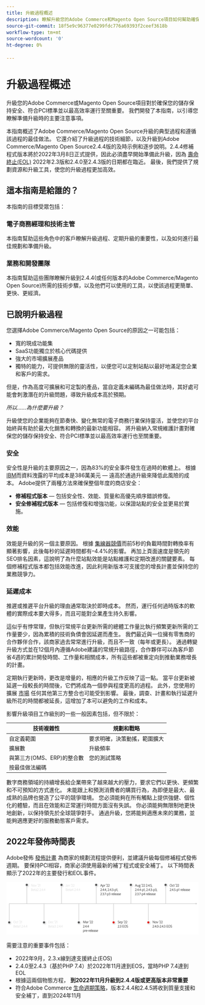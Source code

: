 ```yaml
---
title: 升級過程概述
description: 瞭解升級您的Adobe Commerce和Magento Open Source項目如何幫助確保店面的安全和高效運行。
source-git-commit: 18f5e9c96377e0299fdc776a69393f2ceef3618b
workflow-type: tm+mt
source-wordcount: '0'
ht-degree: 0%

---
```



# 升級過程概述

升級您的Adobe Commerce或Magento Open Source項目對於確保您的儲存保持安全、符合PCI標準並以最高效率運行至關重要。 我們開發了本指南，以引導您瞭解準備升級時的主要注意事項。

本指南概述了Adobe Commerce/Magento Open Source升級的典型過程和遵循該過程的最佳做法。 它還介紹了升級過程的技術細節，以及升級到Adobe Commerce/Magento Open Source2.4.4版的及時示例和逐步說明。2.4.4修補程式版本將於2022年3月8日正式提供，因此必須盡早開始準備此升級，因為 [壽命終止(EOL)](https://devdocs.magento.com/release/lifecycle-policy.html) 2022年2.3版和2.4.0至2.4.3版的日期都在臨近。 最後，我們提供了規劃資源和升級工具，使您的升級過程更加高效。

## 這本指南是給誰的？

本指南的目標受眾包括：

### 電子商務經理和技術主管

本指南幫助這些角色中的客戶瞭解升級過程、定期升級的重要性，以及如何進行最佳規劃和準備升級。

### 業務和開發團隊

本指南幫助這些團隊瞭解升級到2.4.4(或任何版本的Adobe Commerce/Magento Open Source)所需的技術步驟，以及他們可以使用的工具，以使該過程更簡單、更快、更經濟。

## 已說明升級過程

您選擇Adobe Commerce/Magento Open Source的原因之一可能包括：

- 寬的現成功能集
- SaaS功能獨立於核心代碼提供
- 強大的市場擴展產品
- 獨特的能力，可提供無限的靈活性，以便您可以定制站點以最好地滿足您企業和客戶的需求。

但是，作為高度可擴展和可定製的產品，當自定義未編碼為最佳做法時，其好處可能會刺激潛在的升級問題，導致升級成本高於預期。

_所以……為什麼要升級？_

升級使您的企業能夠在節奏快、變化無常的電子商務行業保持靈活，並使您的平台始終與有助於最大化銷售和轉換的最新功能相容。 將升級納入常規維護計畫對確保您的儲存保持安全、符合PCI標準並以最高效率運行也至關重要。

### 安全

安全性是升級的主要原因之一，因為83%的安全事件發生在過時的軟體上。 根據 [IBM](https://www.ibm.com/security/data-breach)而資料洩露的平均成本是386萬美元 — 遠高於通過升級來降低此風險的成本。 Adobe提供了兩種方法來確保整個年度的商店安全：

- **修補程式版本** — 包括安全性、效能、質量和高優先順序錯誤修復。
- **安全修補程式版本** — 包括修復和增強功能，以保證站點的安全並更易於實施。

### 效能

效能是升級的另一個主要原因。 根據 [集線器競價](https://blog.hubspot.com/marketing/page-load-time-conversion-rates)而前5秒的負載時間對轉換率有顯著影響，此後每秒的延遲時間都有–4.4%的影響。 再加上頁面速度是領先的SEO排名因素，這說明了為什麼站點效能是站點維護和定期改進的關鍵要素。 每個修補程式版本都包括效能改進，因此利用新版本可支援您的增長計畫並保持您的業務競爭力。

### 延遲成本

推遲或推遲平台升級的理由通常取決於即時成本。 然而，運行任何過時版本的軟體的實際成本要大得多，而且可能對企業產生持久影響。

這似乎有悖常理，但執行常規平台更新所需的總體工作量比執行頻繁更新所需的工作量要少，因為累積的技術負債會因延遲而產生。 我們最近與一位擁有零售商的合作夥伴合作，該商家過去常常進行升級，而且不一致（每年或更長）。 通過轉變升級方式並在12個月內遵循Adobe建議的常規升級路徑，合作夥伴可以為客戶節省4週的累計開發時間、工作量和相關成本，所有這些都被重定向到推動業務增長的計畫。

定期執行更新時，更改是增量的，相應的升級工作反映了這一點。 當平台更新被延遲一段較長的時間後，它們將成為一個參與程度更高的過程。 此外，您使用的擴展 [市場](https://marketplace.magento.com/) 任何其他第三方整合也可能受到影響。 最後，調查、計畫和執行延遲升級所花的時間都被延長，這增加了本可以避免的工作和成本。

影響升級項目工作級別的一些一般因素包括，但不限於：

| 技術複雜性 | 規劃和戰略 |
|-----------------------------------------------------------|--------------------------------------------------------------|
| 自定義範圍 | 要求明確，決策動搖，範圍擴大 |
| 擴展數 | 升級頻率 |
| 與第三方(OMS、ERP)的整合數 | 您的測試策略 |
| 按最佳做法編碼 |  |

數字商務領域的持續增長給企業帶來了越來越大的壓力，要求它們以更快、更頻繁和不可預知的方式進化。 未能跟上和預測消費者的購買行為，為即便是最大、最成熟的品牌也營造了公平的競爭環境。 您必須能夠在所有觸點上提供強健、個性化的體驗，而且在效能和正常運行時間方面沒有失誤。 你必須能夠無限制地更快地創新，以保持領先於全球競爭對手。 通過升級，您將能夠適應未來的業務，並能夠適應更好的服務動態客戶需求。

## 2022年發佈時間表

Adobe發佈 [發佈計畫](https://devdocs.magento.com/release/) 為商家的規劃流程提供便利，並建議升級每個修補程式發佈週期。 要保持PCI相容，商家必須使用最新的補丁程式或安全補丁。 以下時間表顯示了2022年的主要發行和EOL事件。

![](../assets/upgrade-guide/2022-release-timeline.png)

需要注意的重要事件包括：

- 2022年9月，2.3.x線到達支援終止(EOS)
- 2.4.0至2.4.3（基於PHP 7.4）於2022年11月達到EOS，當時PHP 7.4達到EOL
- 根據這兩個物態方程， **到2022年11月升級到2.4.4版或更高版本非常重要**
- 符合Adobe Commerce [生命週期策略](https://devdocs.magento.com/release/lifecycle-policy.html)，版本2.4.4和2.4.5將收到質量支援和安全補丁，直到2024年11月
